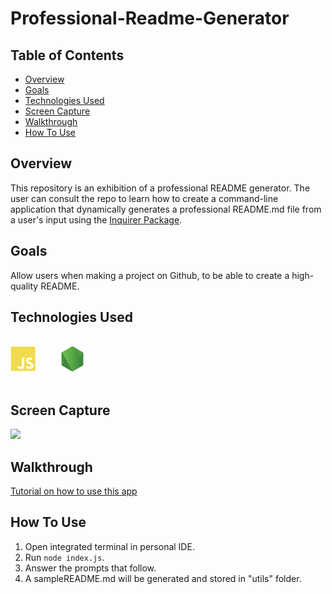 # Professional-Readme-Generator

## Table of Contents

- [Overview](#overview)
- [Goals](#goals)
- [Technologies Used](#technologies-used)
- [Screen Capture](#screen-capture)
- [Walkthrough](#walkthrough)
- [How To Use](#how-to-use)

## Overview
This repository is an exhibition of a professional README generator. The user can consult the repo to learn how to create a command-line application that dynamically generates a professional README.md file from a user's input using the <a href="https://www.npmjs.com/package/inquirer" target="_blank">Inquirer Package</a>.

## Goals
Allow users when making a project on Github, to be able to create a high-quality README.

## Technologies Used
<div style="display: inline_block"><br>
  <img height="40" alt="Chris-Js" height="30" width="40" src="https://raw.githubusercontent.com/devicons/devicon/master/icons/javascript/javascript-plain.svg">
 &nbsp;&nbsp;&nbsp;&nbsp;&nbsp;&nbsp;&nbsp;&nbsp;
    <img height="40" alt="Chris-Node" height="30" width="40" src="https://raw.githubusercontent.com/devicons/devicon/master/icons/nodejs/nodejs-original.svg">
 &nbsp;&nbsp;&nbsp;&nbsp;&nbsp;&nbsp;&nbsp;&nbsp;
</div>
</br>

## Screen Capture
![](Main/gif/Untitled_%20Apr%208,%202024%203_40%20PM%20(2).gif)

## Walkthrough
[Tutorial on how to use this app](https://drive.google.com/file/d/1wT-6RWzPXbA14gAiTmWwpVR7gkCC01Bh/view?usp=drive_link)

## How To Use
  1. Open integrated terminal in personal IDE.
  2. Run ```node index.js```.
  3. Answer the prompts that follow.
  4. A sampleREADME.md will be generated and stored in "utils" folder.
